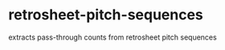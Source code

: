 retrosheet-pitch-sequences
==========================

extracts pass-through counts from retrosheet pitch sequences
